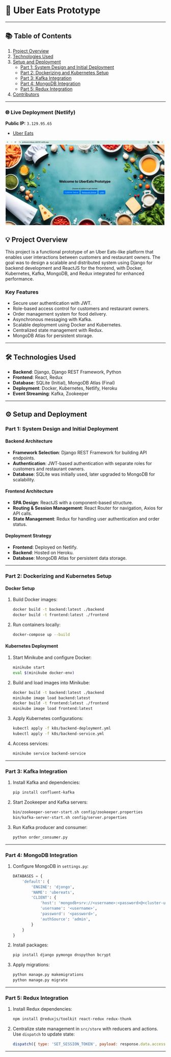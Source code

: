 # 🚀 Uber Eats Prototype

---

## 📚 Table of Contents
1. [Project Overview](#project-overview)  
2. [Technologies Used](#technologies-used)  
3. [Setup and Deployment](#setup-and-deployment)  
   - [Part 1: System Design and Initial Deployment](#part-1-system-design-and-initial-deployment)  
   - [Part 2: Dockerizing and Kubernetes Setup](#part-2-dockerizing-and-kubernetes-setup)  
   - [Part 3: Kafka Integration](#part-3-kafka-integration)  
   - [Part 4: MongoDB Integration](#part-4-mongodb-integration)  
   - [Part 5: Redux Integration](#part-5-redux-integration)  
4. [Contributors](#contributors)  

---

### 🌐 **Live Deployment (Netlify)**
**Public IP:** `3.129.95.65`  
- [Uber Eats](https://profound-lollipop-db5787.netlify.app/)

<img src="frontend_/img2.png" alt="Uber Eats Dashboard" width="500"/>

## 💡 Project Overview
This project is a functional prototype of an Uber Eats-like platform that enables user interactions between customers and restaurant owners. The goal was to design a scalable and distributed system using Django for backend development and ReactJS for the frontend, with Docker, Kubernetes, Kafka, MongoDB, and Redux integrated for enhanced performance.

### **Key Features**
- Secure user authentication with JWT.
- Role-based access control for customers and restaurant owners.
- Order management system for food delivery.
- Asynchronous messaging with Kafka.
- Scalable deployment using Docker and Kubernetes.
- Centralized state management with Redux.
- MongoDB Atlas for persistent storage.

---

## 🛠️ Technologies Used
- **Backend**: Django, Django REST Framework, Python  
- **Frontend**: React, Redux  
- **Database**: SQLite (Initial), MongoDB Atlas (Final)  
- **Deployment**: Docker, Kubernetes, Netlify, Heroku  
- **Event Streaming**: Kafka, Zookeeper  

---

## ⚙️ Setup and Deployment

### **Part 1: System Design and Initial Deployment**

#### **Backend Architecture**
- **Framework Selection**: Django REST Framework for building API endpoints.
- **Authentication**: JWT-based authentication with separate roles for customers and restaurant owners.
- **Database**: SQLite was initially used, later upgraded to MongoDB for scalability.

#### **Frontend Architecture**
- **SPA Design**: ReactJS with a component-based structure.
- **Routing & Session Management**: React Router for navigation, Axios for API calls.
- **State Management**: Redux for handling user authentication and order status.

#### **Deployment Strategy**
- **Frontend**: Deployed on Netlify.
- **Backend**: Hosted on Heroku.
- **Database**: MongoDB Atlas for persistent data storage.

---

### **Part 2: Dockerizing and Kubernetes Setup**

#### **Docker Setup**
1. Build Docker images:
   ```bash
   docker build -t backend:latest ./backend
   docker build -t frontend:latest ./frontend
   ```
2. Run containers locally:
   ```bash
   docker-compose up --build
   ```

#### **Kubernetes Deployment**
1. Start Minikube and configure Docker:
   ```bash
   minikube start
   eval $(minikube docker-env)
   ```
2. Build and load images into Minikube:
   ```bash
   docker build -t backend:latest ./backend
   minikube image load backend:latest
   docker build -t frontend:latest ./frontend
   minikube image load frontend:latest
   ```
3. Apply Kubernetes configurations:
   ```bash
   kubectl apply -f k8s/backend-deployment.yml
   kubectl apply -f k8s/backend-service.yml
   ```
4. Access services:
   ```bash
   minikube service backend-service
   ```

---

### **Part 3: Kafka Integration**
1. Install Kafka and dependencies:
   ```bash
   pip install confluent-kafka
   ```
2. Start Zookeeper and Kafka servers:
   ```bash
   bin/zookeeper-server-start.sh config/zookeeper.properties
   bin/kafka-server-start.sh config/server.properties
   ```
3. Run Kafka producer and consumer:
   ```bash
   python order_consumer.py
   ```

---

### **Part 4: MongoDB Integration**
1. Configure MongoDB in `settings.py`:
   ```python
   DATABASES = {
       'default': {
           'ENGINE': 'djongo',
           'NAME': 'ubereats',
           'CLIENT': {
               'host': 'mongodb+srv://<username>:<password>@<cluster-url>/ubereats',
               'username': '<username>',
               'password': '<password>',
               'authSource': 'admin',
           }
       }
   }
   ```
2. Install packages:
   ```bash
   pip install django pymongo dnspython bcrypt
   ```
3. Apply migrations:
   ```bash
   python manage.py makemigrations
   python manage.py migrate
   ```

---

### **Part 5: Redux Integration**
1. Install Redux dependencies:
   ```bash
   npm install @reduxjs/toolkit react-redux redux-thunk
   ```
2. Centralize state management in `src/store` with reducers and actions. Use `dispatch` to update state:
   ```javascript
   dispatch({ type: 'SET_SESSION_TOKEN', payload: response.data.access });
   ```

---
